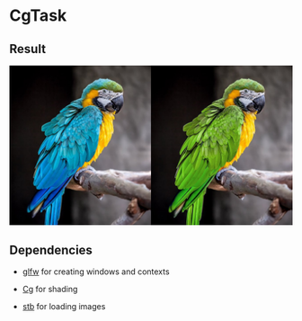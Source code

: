 # CgTask

## Result

![alt text](resources/textures/parrot.jpeg "Basic image")


## Dependencies
 - [glfw](https://www.glfw.org/) for creating windows and contexts
 
 - [Cg](https://developer.nvidia.com/cg-toolkit) for shading
 
 - [stb](https://github.com/nothings/stb/blob/master/README.md) for loading images
 
